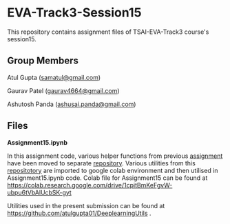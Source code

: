 # EVA-Track3-Session15
This repository contains assignment files of TSAI-EVA-Track3 course's session15.


## Group Members

Atul Gupta (samatul@gmail.com)

Gaurav Patel (gaurav4664@gmail.com)

Ashutosh Panda (ashusai.panda@gmail.com)


## Files

**Assignment15.ipynb**

In this assignment code, various helper functions from previous [assignment](https://github.com/atulgupta01/EVA_Group_Assignment/tree/master/Assignment%2014) have been moved to separate [repository](https://github.com/atulgupta01/DeeplearningUtils). Various utilities from this [repositotory](https://github.com/atulgupta01/DeeplearningUtils) are imported to google colab environment and then utilised in Assignment15.ipynb code. Colab file for Assignment15 can be found at https://colab.research.google.com/drive/1cpitBmKeFgvW-ubpu6tVbAlUcbSK-gyt

Utilities used in the present submission can be found at https://github.com/atulgupta01/DeeplearningUtils .
